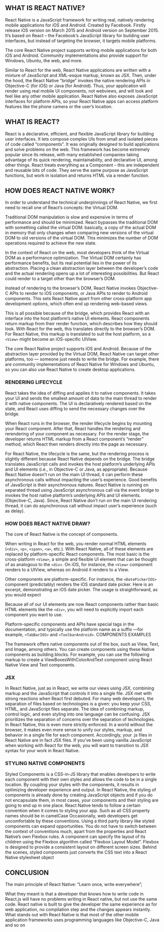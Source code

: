 ## WHAT IS REACT NATIVE?
React Native is a JavaScript framework for writing real, natively rendering mobile applications for iOS and Android. Created by Facebook. Firstly release iOS version on March 2015 and Android version on September 2015.
It’s based on React – the Facebook’s JavaScript library for building user interfaces, but instead of targeting the browser, it targets mobile platforms.

The core React Native project supports writing mobile applications for both iOS and Android. Community implementations also provide support for Windows, Ubuntu, the web, and more.

Similar to React for the web, React Native applications are written with a mixture of JavaScript and XML-esque markup, known as JSX. Then, under the hood, the React Native “bridge” invokes the native rendering APIs in Objective-C (for iOS) or Java (for Android). Thus, your application will render using real mobile UI components, not webviews, and will look and feel like any other mobile application. React Native also exposes JavaScript interfaces for platform APIs, so your React Native apps can access platform features like the phone camera or the user’s location.

## WHAT IS REACT?

React is a declarative, efficient, and flexible JavaScript library for building user interfaces. It lets compose complex UIs from small and isolated pieces of code called “components”. It was originally designed to build applications and solve problems on the web. This framework has become extremely popular since its release, with many established companies taking advantage of its quick rendering, maintainability, and declarative UI, among other things. 
React treats everything as a Component – this are independent and reusable bits of code. They serve the same purpose as JavaScript functions, but work in isolation and returns HTML via a render function.

## HOW DOES REACT NATIVE WORK?
In order to understand the technical underpinnings of React Native, we first need to recall one of React’s concepts: the Virtual DOM.

Traditional DOM manipulation is slow and expensive in terms of performance and should be minimized. React bypasses the traditional DOM with something called the virtual DOM: basically, a copy of the actual DOM in memory that only changes when comparing new versions of the virtual DOM to old versions of the virtual DOM. This minimizes the number of DOM operations required to achieve the new state.

In the context of React on the web, most developers think of the Virtual DOM as a performance optimization. The Virtual DOM certainly has performance benefits, but its real potential lies in the power of its abstraction. Placing a clean abstraction layer between the developer’s code and the actual rendering opens up a lot of interesting possibilities. But React could render to a target other than the browser’s DOM. 

Instead of rendering to the browser’s DOM, React Native invokes Objective-C APIs to render to iOS components, or Java APIs to render to Android components. This sets React Native apart from other cross-platform app development options, which often end up rendering web-based views.

This is all possible because of the bridge, which provides React with an interface into the host platform’s native UI elements. React components return markup from their render function, which describes how they should look. With React for the web, this translates directly to the browser’s DOM. For React Native, this markup is translated to suit the host platform, so a `<View>` might become an iOS-specific UIView.

The core React Native project supports iOS and Android. Because of the abstraction layer provided by the Virtual DOM, React Native can target other platforms, too — someone just needs to write the bridge. For example, there are community implementations of React Native for Windows and Ubuntu, so you can also use React Native to create desktop applications.

### RENDERING LIFECYCLE

React takes the idea of diffing and applies it to native components. It takes your UI and sends the smallest amount of data to the main thread to render it with native components. The UI is declaratively rendered based on the state, and React uses diffing to send the necessary changes over the bridge.

When React runs in the browser, the render lifecycle begins by mounting your React component. After that, React handles the rendering and rerendering of your component as necessary. For the render stage, the developer returns HTML markup from a React component’s “render” method, which React then renders directly into the page as necessary.

For React Native, the lifecycle is the same, but the rendering process is slightly different because React Native depends on the bridge. The bridge translates JavaScript calls and invokes the host platform’s underlying APIs and UI elements (i.e., in Objective-C or Java, as appropriate). Because React Native doesn’t run on the main UI thread, it can perform these asynchronous calls without impacting the user’s experience. 
Good benefits of JavaScript is their asynchronous natures. React Native is running on separated thread using JavaScript asynchronous call via the event bridge to invokes the host native platform’s underlying APIs and UI elements. (Objective-C, Java). Since, React Native don’t run on the main UI rendering thread, it can do asynchronous call without impact user’s experience (such as delay).

### HOW DOES REACT NATIVE DRAW?
The core of React Native is the concept of components.

When writing in React for the web, you render normal HTML elements (`<div>`, `<p>`, `<span>`, `<a>`, etc.). With React Native, all of these elements are replaced by platform-specific React components. The most basic is the cross-platform `<View>`, a simple and flexible UI element that can be thought of as analogous to the `<div>`. On iOS, for instance, the `<View>` component renders to a UIView, whereas on Android it renders to a View.

Other components are platform-specific. For instance, the `<DatePickerIOS>` component (predictably) renders the iOS standard date picker. Here is an excerpt, demonstrating an iOS date picker. The usage is straightforward, as you would expect

Because all of our UI elements are now React components rather than basic HTML elements like the `<div>`, you will need to explicitly import each component you want to use. 

Platform-specific components and APIs have special tags in the documentation, and typically use the platform name as a suffix —for example, `<TabBarIOS>` and `<ToolbarAndroid>`.
COMPONENTS EXAMPLES

The framework offers native components out of the box, such as View, Text, and Image, among others. You can create components using these Native components as building blocks. For example, you can use the following markup to create a ViewBoxesWithColorAndText component using React Native View and Text components.

### JSX

In React Native, just as in React, we write our views using JSX, combining markup and the JavaScript that controls it into a single file. JSX met with strong reactions when React first debuted. For many web developers, the separation of files based on technologies is a given: you keep your CSS, HTML, and JavaScript files separate. The idea of combining markup, control logic, and even styling into one language can be confusing.
JSX prioritizes the separation of concerns over the separation of technologies. In React Native, this is even more strictly enforced. In a world without the browser, it makes even more sense to unify our styles, markup, and behavior in a single file for each component. Accordingly, your .js files in React Native are in fact JSX files. If you’ve been using vanilla JavaScript when working with React for the web, you will want to transition to JSX syntax for your work in React Native.


### STYLING NATIVE COMPONENTS

Styled Components is a CSS-in-JS library that enables developers to write each component with their own styles and allows the code to be in a single location. By coupling your styles with the components, it results in optimizing developer experience and output.
In React Native, the styling of components is already done by creating JavaScript objects and if you do not encapsulate them, in most cases, your components and their styling are going to end up in one place.
React Native tends to follow a certain convention when it comes to styling your app. Such as all CSS property names should be in camelCase 
Occasionally, web developers get uncomfortable by these conventions. Using a third party library like styled components can expand opportunities.
You do not have to switch between the context of conventions much, apart from the properties and React Native’s own Flexbox rules.
A component can specify the layout of its children using the Flexbox algorithm called “Flexbox Layout Model”. Flexbox is designed to provide a consistent layout on different screen sizes.
Behind the scenes, styled components just converts the CSS text into a React Native stylesheet object

## CONCLUSION

The main principle of React Native: “Learn once, write everywhere”;

What they meant is that a developer that knows how to write code in React.js will have no problems writing in React native, but not use the same code. React native is built to give the developer the same experience as for web application, no compilation step and the changes appears instantly. What stands out with React Native is that most of the other mobile application frameworks uses programming languages like Objective-C, Java and so on
